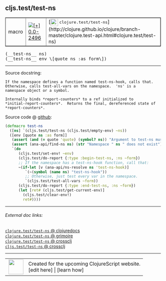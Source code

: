 ## cljs.test/test-ns



 <table border="1">
<tr>
<td>macro</td>
<td><a href="https://github.com/cljsinfo/cljs-api-docs/tree/0.0-2496"><img valign="middle" alt="[+] 0.0-2496" title="Added in 0.0-2496" src="https://img.shields.io/badge/+-0.0--2496-lightgrey.svg"></a> </td>
<td>
[<img height="24px" valign="middle" src="http://i.imgur.com/1GjPKvB.png"> <samp>clojure.test/test-ns</samp>](http://clojure.github.io/clojure/branch-master/clojure.test-api.html#clojure.test/test-ns)
</td>
</tr>
</table>


 <samp>
(__test-ns__ ns)<br>
</samp>
 <samp>
(__test-ns__ env \[quote ns :as form\])<br>
</samp>

---





Source docstring:

```
If the namespace defines a function named test-ns-hook, calls that.
Otherwise, calls test-all-vars on the namespace.  'ns' is a
namespace object or a symbol.

Internally binds *report-counters* to a ref initialized to
*initial-report-counters*.  Returns the final, dereferenced state of
*report-counters*.
```


Source code @ [github](https://github.com/clojure/clojurescript/blob/r2727/src/clj/cljs/test.clj#L301-L324):

```clj
(defmacro test-ns
  ([ns] `(cljs.test/test-ns (cljs.test/empty-env) ~ns))
  ([env [quote ns :as form]]
   (assert (and (= quote 'quote) (symbol? ns)) "Argument to test-ns must be a quoted symbol")
   (assert (ana-api/find-ns ns) (str "Namespace " ns " does not exist"))
   `(do
      (cljs.test/set-env! ~env)
      (cljs.test/do-report {:type :begin-test-ns, :ns ~form})
      ;; If the namespace has a test-ns-hook function, call that:
      ~(if-let [v (ana-api/ns-resolve ns 'test-ns-hook)]
         `(~(symbol (name ns) "test-ns-hook"))
         ;; Otherwise, just test every var in the namespace.
         `(cljs.test/test-all-vars ~form))
      (cljs.test/do-report {:type :end-test-ns, :ns ~form})
      (let [ret# (cljs.test/get-current-env)]
        (cljs.test/clear-env!)
        ret#))))
```

<!--
Repo - tag - source tree - lines:

 <pre>
clojurescript @ r2727
└── src
    └── clj
        └── cljs
            └── <ins>[test.clj:301-324](https://github.com/clojure/clojurescript/blob/r2727/src/clj/cljs/test.clj#L301-L324)</ins>
</pre>

-->

---



###### External doc links:

[`clojure.test/test-ns` @ clojuredocs](http://clojuredocs.org/clojure.test/test-ns)<br>
[`clojure.test/test-ns` @ grimoire](http://conj.io/store/v1/org.clojure/clojure/1.7.0-beta3/clj/clojure.test/test-ns/)<br>
[`clojure.test/test-ns` @ crossclj](http://crossclj.info/fun/clojure.test/test-ns.html)<br>
[`cljs.test/test-ns` @ crossclj](http://crossclj.info/fun/cljs.test/test-ns.html)<br>

---

 <table>
<tr><td>
<img valign="middle" align="right" width="48px" src="http://i.imgur.com/Hi20huC.png">
</td><td>
Created for the upcoming ClojureScript website.<br>
[edit here] | [learn how]
</td></tr></table>

[edit here]:https://github.com/cljsinfo/cljs-api-docs/blob/master/cljsdoc/cljs.test_test-ns.cljsdoc
[learn how]:https://github.com/cljsinfo/cljs-api-docs/wiki/cljsdoc-files

<!--

This information was too distracting to show to readers, but I'll leave it
commented here since it is helpful to:

- pretty-print the data used to generate this document
- and show how to retrieve that data



The API data for this symbol:

```clj
{:ns "cljs.test",
 :name "test-ns",
 :signature ["[ns]" "[env [quote ns :as form]]"],
 :history [["+" "0.0-2496"]],
 :type "macro",
 :full-name-encode "cljs.test_test-ns",
 :source {:code "(defmacro test-ns\n  ([ns] `(cljs.test/test-ns (cljs.test/empty-env) ~ns))\n  ([env [quote ns :as form]]\n   (assert (and (= quote 'quote) (symbol? ns)) \"Argument to test-ns must be a quoted symbol\")\n   (assert (ana-api/find-ns ns) (str \"Namespace \" ns \" does not exist\"))\n   `(do\n      (cljs.test/set-env! ~env)\n      (cljs.test/do-report {:type :begin-test-ns, :ns ~form})\n      ;; If the namespace has a test-ns-hook function, call that:\n      ~(if-let [v (ana-api/ns-resolve ns 'test-ns-hook)]\n         `(~(symbol (name ns) \"test-ns-hook\"))\n         ;; Otherwise, just test every var in the namespace.\n         `(cljs.test/test-all-vars ~form))\n      (cljs.test/do-report {:type :end-test-ns, :ns ~form})\n      (let [ret# (cljs.test/get-current-env)]\n        (cljs.test/clear-env!)\n        ret#))))",
          :title "Source code",
          :repo "clojurescript",
          :tag "r2727",
          :filename "src/clj/cljs/test.clj",
          :lines [301 324]},
 :full-name "cljs.test/test-ns",
 :clj-symbol "clojure.test/test-ns",
 :docstring "If the namespace defines a function named test-ns-hook, calls that.\nOtherwise, calls test-all-vars on the namespace.  'ns' is a\nnamespace object or a symbol.\n\nInternally binds *report-counters* to a ref initialized to\n*initial-report-counters*.  Returns the final, dereferenced state of\n*report-counters*."}

```

Retrieve the API data for this symbol:

```clj
;; from Clojure REPL
(require '[clojure.edn :as edn])
(-> (slurp "https://raw.githubusercontent.com/cljsinfo/cljs-api-docs/catalog/cljs-api.edn")
    (edn/read-string)
    (get-in [:symbols "cljs.test/test-ns"]))
```

-->
